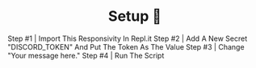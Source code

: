 <h1 align="center">Setup 🤖</h1>
Step #1 | Import This Responsivity In Repl.it <br\>
Step #2 | Add A New Secret "DISCORD_TOKEN" And Put The Token As The Value <br\>
Step #3 | Change "Your message here." <br\>
Step #4 | Run The Script <br\>
